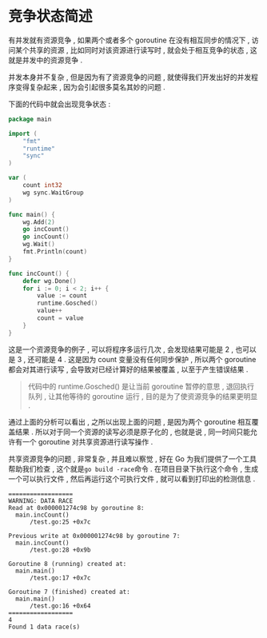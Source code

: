 # 竞争状态简述

有并发就有资源竞争 , 如果两个或者多个 goroutine 在没有相互同步的情况下 , 访问某个共享的资源 , 比如同时对该资源进行读写时 , 就会处于相互竞争的状态 , 这就是并发中的资源竞争 .

并发本身并不复杂 , 但是因为有了资源竞争的问题 , 就使得我们开发出好的并发程序变得复杂起来 , 因为会引起很多莫名其妙的问题 .

下面的代码中就会出现竞争状态 :

```go
package main

import (
    "fmt"
    "runtime"
    "sync"
)

var (
    count int32
    wg sync.WaitGroup
)

func main() {
    wg.Add(2)
    go incCount()
    go incCount()
    wg.Wait()
    fmt.Println(count)
}

func incCount() {
    defer wg.Done()
    for i := 0; i < 2; i++ {
        value := count
        runtime.Gosched()
        value++
        count = value
    }
}
```

这是一个资源竞争的例子 , 可以将程序多运行几次 , 会发现结果可能是 2 , 也可以是 3 , 还可能是 4 . 这是因为 count 变量没有任何同步保护 , 所以两个 goroutine 都会对其进行读写 , 会导致对已经计算好的结果被覆盖 , 以至于产生错误结果 . 

> 代码中的 runtime.Gosched\(\) 是让当前 goroutine 暂停的意思 , 退回执行队列 , 让其他等待的 goroutine 运行 , 目的是为了使资源竞争的结果更明显 .

通过上面的分析可以看出 , 之所以出现上面的问题 , 是因为两个 goroutine 相互覆盖结果 . 所以对于同一个资源的读写必须是原子化的 , 也就是说 , 同一时间只能允许有一个 goroutine 对共享资源进行读写操作 . 

共享资源竞争的问题 , 非常复杂 , 并且难以察觉 , 好在 Go 为我们提供了一个工具帮助我们检查 , 这个就是`go build -race`命令 . 在项目目录下执行这个命令 , 生成一个可以执行文件 , 然后再运行这个可执行文件 , 就可以看到打印出的检测信息 . 

```
==================
WARNING: DATA RACE
Read at 0x000001274c98 by goroutine 8:
  main.incCount()
      /test.go:25 +0x7c

Previous write at 0x000001274c98 by goroutine 7:
  main.incCount()
      /test.go:28 +0x9b

Goroutine 8 (running) created at:
  main.main()
      /test.go:17 +0x7c

Goroutine 7 (finished) created at:
  main.main()
      /test.go:16 +0x64
==================
4
Found 1 data race(s)
```



